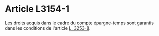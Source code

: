 # Article L3154-1

Les droits acquis dans le cadre du compte épargne-temps sont garantis dans les conditions de l'article [L. 3253-8][1].

 [1]: /affichCodeArticle.do?cidTexte=LEGITEXT000006072050&idArticle=LEGIARTI000006902903&dateTexte=&categorieLien=cid